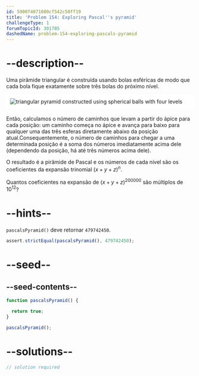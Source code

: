 ```yaml
---
id: 5900f4071000cf542c50ff19
title: 'Problem 154: Exploring Pascal''s pyramid'
challengeType: 1
forumTopicId: 301785
dashedName: problem-154-exploring-pascals-pyramid
---
```


# --description--

Uma pirâmide triangular é construída usando bolas esféricas de modo que cada bola fique exatamente sobre três bolas do próximo nível.

<img alt="triangular pyramid constructed using spherical balls with four levels" src="https://cdn.freecodecamp.org/curriculum/project-euler/exploring-pascals-pyramid.png" style="background-color: white; padding: 10px; display: block; margin-right: auto; margin-left: auto; margin-bottom: 1.2rem;">

Então, calculamos o número de caminhos que levam a partir do ápice para cada posição: um caminho começa no ápice e avança para baixo para qualquer uma das três esferas diretamente abaixo da posição atual.Consequentemente, o número de caminhos para chegar a uma determinada posição é a soma dos números imediatamente acima dele (dependendo da posição, há até três números acima dele).

O resultado é a pirâmide de Pascal e os números de cada nível são os coeficientes da expansão trinomial ${(x + y + z)}^n$.

Quantos coeficientes na expansão de ${(x + y + z)}^{200000}$ são múltiplos de ${10}^{12}$?

# --hints--

`pascalsPyramid()` deve retornar `479742450`.

```js
assert.strictEqual(pascalsPyramid(), 479742450);
```

# --seed--

## --seed-contents--

```js
function pascalsPyramid() {

  return true;
}

pascalsPyramid();
```

# --solutions--

```js
// solution required
```
